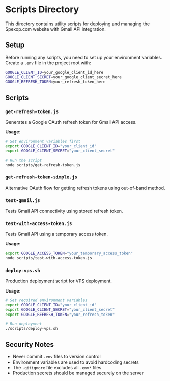 # Scripts Directory

This directory contains utility scripts for deploying and managing the Spexop.com website with Gmail API integration.

## Setup

Before running any scripts, you need to set up your environment variables. Create a `.env` file in the project root with:

```bash
GOOGLE_CLIENT_ID=your_google_client_id_here
GOOGLE_CLIENT_SECRET=your_google_client_secret_here
GOOGLE_REFRESH_TOKEN=your_refresh_token_here
```

## Scripts

### `get-refresh-token.js`
Generates a Google OAuth refresh token for Gmail API access.

**Usage:**
```bash
# Set environment variables first
export GOOGLE_CLIENT_ID="your_client_id"
export GOOGLE_CLIENT_SECRET="your_client_secret"

# Run the script
node scripts/get-refresh-token.js
```

### `get-refresh-token-simple.js`
Alternative OAuth flow for getting refresh tokens using out-of-band method.

### `test-gmail.js`
Tests Gmail API connectivity using stored refresh token.

### `test-with-access-token.js`
Tests Gmail API using a temporary access token.

**Usage:**
```bash
export GOOGLE_ACCESS_TOKEN="your_temporary_access_token"
node scripts/test-with-access-token.js
```

### `deploy-vps.sh`
Production deployment script for VPS deployment.

**Usage:**
```bash
# Set required environment variables
export GOOGLE_CLIENT_ID="your_client_id"
export GOOGLE_CLIENT_SECRET="your_client_secret"
export GOOGLE_REFRESH_TOKEN="your_refresh_token"

# Run deployment
./scripts/deploy-vps.sh
```

## Security Notes

- Never commit `.env` files to version control
- Environment variables are used to avoid hardcoding secrets
- The `.gitignore` file excludes all `.env*` files
- Production secrets should be managed securely on the server